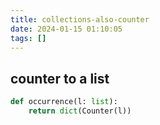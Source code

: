 ```yaml
---
title: collections-also-counter
date: 2024-01-15 01:10:05
tags: []
---
```

## counter to a list

```py
def occurrence(l: list):
    return dict(Counter(l))
```
